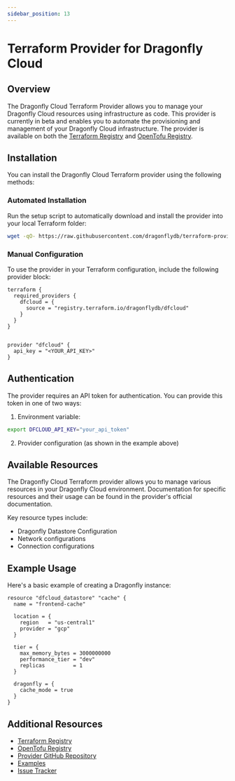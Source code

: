 ```yaml
---
sidebar_position: 13
---
```


# Terraform Provider for Dragonfly Cloud

## Overview

The Dragonfly Cloud Terraform Provider allows you to manage your Dragonfly Cloud resources using infrastructure as code. This provider is currently in beta and enables you to automate the provisioning and management of your Dragonfly Cloud infrastructure. The provider is available on both the [Terraform Registry](https://registry.terraform.io/providers/dragonflydb/dfcloud/latest) and [OpenTofu Registry](https://search.opentofu.org/provider/dragonflydb/dfcloud/latest).

## Installation

You can install the Dragonfly Cloud Terraform provider using the following methods:

### Automated Installation

Run the setup script to automatically download and install the provider into your local Terraform folder:

```bash
wget -qO- https://raw.githubusercontent.com/dragonflydb/terraform-provider-dfcloud/refs/heads/main/setup.sh | sh
```

### Manual Configuration

To use the provider in your Terraform configuration, include the following provider block:

```hcl
terraform {
  required_providers {
    dfcloud = {
      source = "registry.terraform.io/dragonflydb/dfcloud"
    }
  }
}


provider "dfcloud" {
  api_key = "<YOUR_API_KEY>"
}
```

## Authentication

The provider requires an API token for authentication. You can provide this token in one of two ways:

1. Environment variable:
```bash
export DFCLOUD_API_KEY="your_api_token"
```

2. Provider configuration (as shown in the example above)

## Available Resources

The Dragonfly Cloud Terraform provider allows you to manage various resources in your Dragonfly Cloud environment. Documentation for specific resources and their usage can be found in the provider's official documentation.

Key resource types include:
- Dragonfly Datastore Configuration
- Network configurations
- Connection configurations

## Example Usage

Here's a basic example of creating a Dragonfly instance:

```hcl
resource "dfcloud_datastore" "cache" {
  name = "frontend-cache"

  location = {
    region   = "us-central1"
    provider = "gcp"
  }
 
  tier = {
    max_memory_bytes = 3000000000
    performance_tier = "dev"
    replicas         = 1
  }

  dragonfly = {
    cache_mode = true
  }
}
```


## Additional Resources

- [Terraform Registry](https://registry.terraform.io/providers/dragonflydb/dfcloud/latest)
- [OpenTofu Registry](https://search.opentofu.org/provider/dragonflydb/dfcloud/latest)
- [Provider GitHub Repository](https://github.com/dragonflydb/terraform-provider-dfcloud)
- [Examples](https://github.com/dragonflydb/terraform-provider-dfcloud/tree/main/examples)
- [Issue Tracker](https://github.com/dragonflydb/terraform-provider-dfcloud/issues)

